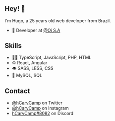 <h1 align="center"></h1>

## Hey! 👋
I'm Hugo, a 25 years old web developer from Brazil.

- 👥 Developer at [@Oi S.A](https://github.com/)

## Skills
- 👨‍💻 TypeScript, JavaScript, PHP, HTML
- ⚙️ React, Angular
- 👁️ SASS, LESS, CSS
- 💽 MySQL, SQL

## Contact
- [@hCarvCamp](https://twitter.com/hcarvcamp/) on Twitter
- [@hCarvCamp](https://www.instagram.com/hcarvcamp/) on Instagram
- [hCarvCamp#8082](./) on Discord
